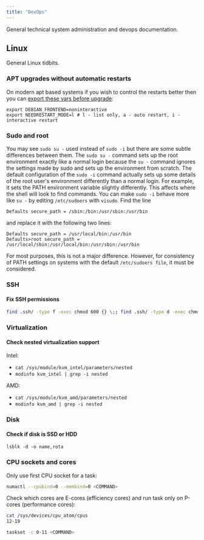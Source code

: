 ```yaml
---
title: "DevOps"
---
```


General technical system administration and devops documentation.

## Linux

General Linux tidbits.

### APT upgrades without automatic restarts

On modern apt based systems if you wish to control the restarts better then you can [export these vars before upgrade](https://manpages.debian.org/bullseye/needrestart/needrestart.1.en.html):

```
export DEBIAN_FRONTEND=noninteractive
export NEEDRESTART_MODE=l # l - list only, a - auto restart, i - interactive restart
```

### Sudo and root

You may see `sudo su -` used instead of `sudo -i` but there are some subtle differences between them.
The `sudo su -` command sets up the root environment exactly like a normal login because the `su -` command ignores the settings made by sudo and sets up the environment from scratch.
The default configuration of the `sudo -i` command actually sets up some details of the root user's environment differently than a normal login.
For example, it sets the PATH environment variable slightly differently. This affects where the shell will look to find commands.
You can make `sudo -i` behave more like `su -` by editing `/etc/sudoers` with `visudo`. Find the line

```
Defaults secure_path = /sbin:/bin:/usr/sbin:/usr/bin
```

and replace it with the following two lines:

```
Defaults secure_path = /usr/local/bin:/usr/bin
Defaults>root secure_path = /usr/local/sbin:/usr/local/bin:/usr/sbin:/usr/bin
```

For most purposes, this is not a major difference. However, for consistency of PATH settings on systems with the default `/etc/sudoers file`, it must be considered.

### SSH

#### Fix SSH permissions

```bash
find .ssh/ -type f -exec chmod 600 {} \;; find .ssh/ -type d -exec chmod 700 {} \;; find .ssh/ -type f -name "*.pub" -exec chmod 644 {} \;
```

### Virtualization

#### Check nested virtualization support

Intel: 

- `cat /sys/module/kvm_intel/parameters/nested`
- `modinfo kvm_intel | grep -i nested`

AMD: 

- `cat /sys/module/kvm_amd/parameters/nested`
- `modinfo kvm_amd | grep -i nested` 

### Disk

#### Check if disk is SSD or HDD

```
lsblk -d -o name,rota
```

### CPU sockets and cores

Only use first CPU socket for a task:

```bash
numactl --cpubind=0 --membind=0 <COMMAND>
```

Check which cores are E-cores (efficiency cores) and run task only on P-cores (performance cores):

```bash
cat /sys/devices/cpu_atom/cpus
12-19

taskset -c 0-11 <COMMAND>
```

